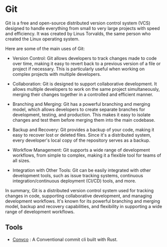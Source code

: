 # Git

Git is a free and open-source distributed version control system (VCS) designed
to handle everything from small to very large projects with speed and efficiency.
It was created by Linus Torvalds, the same person who created the Linux operating
system.

Here are some of the main uses of Git:

- Version Control: Git allows developers to track changes made to code over
time, making it easy to revert back to a previous version of a file or project
if necessary. This is particularly useful when working on complex projects
with multiple developers.

- Collaboration: Git is designed to support collaborative development. It
allows multiple developers to work on the same project simultaneously, merging
their changes together in a controlled and efficient manner.

- Branching and Merging: Git has a powerful branching and merging model, which
allows developers to create separate branches for development, testing, and
production. This makes it easy to isolate changes and test them before merging
them into the main codebase.

- Backup and Recovery: Git provides a backup of your code, making it easy to
recover lost or deleted files. Since it's a distributed system, every developer's
local copy of the repository serves as a backup.

- Workflow Management: Git supports a wide range of development workflows,
from simple to complex, making it a flexible tool for teams of all sizes.

- Integration with Other Tools: Git can be easily integrated with other development
tools, such as issue tracking systems, continuous integration/continuous deployment
(CI/CD) tools, and more.

In summary, Git is a distributed version control system used for tracking
changes in code, supporting collaborative development, and managing development
workflows. It's known for its powerful branching and merging model, backup
and recovery capabilities, and flexibility in supporting a wide range of development
workflows.

## Tools

- [Convco](https://convco.github.io/) : A Conventional commit cli built with
Rust.
